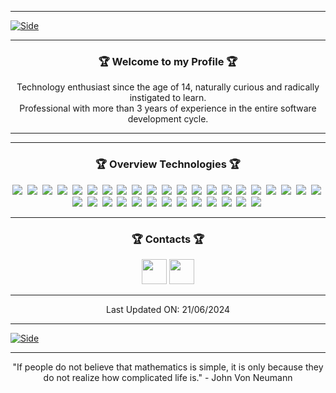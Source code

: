 <hr>

<!-- Side -->
<a href="https://github.com/williamvsmartins">![Side](https://github.com/williamvsmartins/williamvsmartins/blob/main/.github/Side.png?raw=true)</a>

<hr>

<h3 align="center">🏆&nbsp;Welcome to my Profile&nbsp;🏆</h3>

<p align="center">Technology enthusiast since the age of 14, naturally curious and radically instigated to learn.<br>Professional with more than 3 years of experience in the entire software development cycle.</p>

<hr>

<hr>

<!-- Overview Technologies -->
<h3 align="center">🏆&nbsp;Overview Technologies&nbsp;🏆</h3>


<div align="center">
  <img src="https://img.shields.io/badge/HTML-05112A?style=flat&logo=HTML5" />&nbsp;
  <img src="https://img.shields.io/badge/CSS-05112A?style=flat&logo=CSS3" />&nbsp;
  <img src="https://img.shields.io/badge/JavaScript-05112A?style=flat&logo=JAVASCRIPT" />&nbsp;
  <img src="https://img.shields.io/badge/TypeScript-05112A?style=flat&logo=TYPESCRIPT" />&nbsp;
  <img src="https://img.shields.io/badge/Node.js-05112A?style=flat&logo=NODE.JS" />&nbsp;
  <img src="https://img.shields.io/badge/React.js-05112A?style=flat&logo=REACT" />&nbsp;
  <img src="https://img.shields.io/badge/React%20Native-05112A?style=flat&logo=REACT" />&nbsp;
  <img src="https://img.shields.io/badge/EXPO-05112A?style=flat&logo=EXPO" />&nbsp;
  <img src="https://img.shields.io/badge/Next.js-05112A?style=flat&logo=NEXT.JS" />&nbsp;
  <img src="https://img.shields.io/badge/Nest.js-05112A?style=flat&logo=NESTJS" />&nbsp;
  <img src="https://img.shields.io/badge/Electron-05112A?style=flat&logo=ELECTRON" />&nbsp;
  <img src="https://img.shields.io/badge/MySQL-05112A?stylflat&logo=MYSQL" />&nbsp;
  <img src="https://img.shields.io/badge/Prisma-05112A?stylflat&logo=PRISMA" />&nbsp;
  <img src="https://img.shields.io/badge/Firebase-05112A?style=flat&logo=FIREBASE" />&nbsp;
  <img src="https://img.shields.io/badge/MongoDB-05112A?style=flat&logo=MONGODB" />&nbsp;
  <img src="https://img.shields.io/badge/RealmDB-05112A?style=flat&logo=REALM" />&nbsp;
  <img src="https://img.shields.io/badge/Nginx-05112A?style=flat&logo=NGINX" />&nbsp;
  <img src="https://img.shields.io/badge/Redis-05112A?style=flat&logo=REDIS" />&nbsp;
  <img src="https://img.shields.io/badge/RabbitMQ-05112A?style=flat&logo=RABBITMQ" />&nbsp;
  <img src="https://img.shields.io/badge/Apache_Kafka-05112A?style=flat&logo=APACHE-KAFKA" />&nbsp;
  <img src="https://img.shields.io/badge/Ansible-05112A.svg?style=flat&logo=ANSIBLE" />&nbsp;
  <img src="https://img.shields.io/badge/Docker-05112A?style=flat&logo=DOCKER" />&nbsp;
  <img src="https://img.shields.io/badge/Kubernetes-05112A?style=flat&logo=KUBERNETES" />&nbsp;
  <img src="https://img.shields.io/badge/Terraform-05112A.svg?style=flat&logo=TERRAFORM" />&nbsp;
  <img src="https://img.shields.io/badge/Google_Cloud_Platform-05112A.svg?style=flat&logo=GOOGLE-CLOUD" />&nbsp;
  <img src="https://img.shields.io/badge/Amazon_Web_Services-05112A.svg?style=flat&logo=AMAZON-AWS" />&nbsp;
  <img src="https://img.shields.io/badge/Amazon_Lambda-05112A.svg?style=flat&logo=AWS-LAMBDA" />&nbsp;
  <img src="https://img.shields.io/badge/Jest-05112A?style=flat&logo=JEST" />&nbsp;
  <img src="https://img.shields.io/badge/Cypress-05112A?style=flat&logo=CYPRESS" />&nbsp;
  <img src="https://img.shields.io/badge/Git-05112A?style=flat&logo=GIT" />&nbsp;
  <img src="https://img.shields.io/badge/Elixir-05112A.svg?style=flat&logo=ELIXIR" />&nbsp;
  <img src="https://img.shields.io/badge/Phoenix-05112A.svg?style=flat&logo=ELIXIR" />&nbsp;
  <img src="https://img.shields.io/badge/Bash-05112A.svg?style=flat&logo=gnu-BASH" />&nbsp;
  <img src="https://img.shields.io/badge/Linux-05112A.svg?style=flat&logo=LINUX" />&nbsp;
</div>

<hr>

<!-- Contacts -->
<h3 align="center">🏆&nbsp;Contacts&nbsp;🏆</h3>

<p align="center"><a href="https://linkedin.com/in/williamvalther/" rel="noopener noreferrer" target="_blank">
<img src="https://img.icons8.com/external-justicon-flat-justicon/64/000000/external-linkedin-social-media-justicon-flat-justicon.png" width="40" /></a>
<a href="https://api.whatsapp.com/send/?phone=5598984532518&app_absent=0" target="_blank" rel="noopener noreferrer"><img src="https://img.icons8.com/external-justicon-flat-justicon/64/000000/external-whatsapp-social-media-justicon-flat-justicon.png" width="40" /></a>
</p>

<hr>

<!-- Credits -->
<p align="center">Last Updated ON: 21/06/2024</p>

<hr>

<a href="https://github.com/williamvsmartins">![Side](https://github.com/williamvsmartins/williamvsmartins/blob/main/.github/Side.png?raw=true)</a>

<hr>

<p align="center"> "If people do not believe that mathematics is simple, it is only because they do not realize how complicated life is." - John Von Neumann <p>
